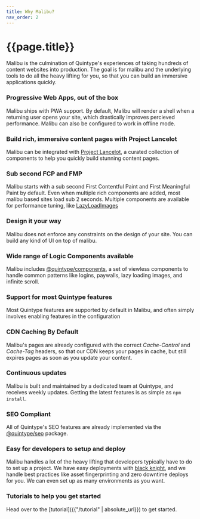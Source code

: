 ```yaml
---
title: Why Malibu?
nav_order: 2
---
```

# {{page.title}}

Malibu is the culmination of Quintype's experiences of taking hundreds of content websites into production. The goal is for malibu and the underlying tools to do all the heavy lifting for you, so that you can build an immersive applications quickly.

### Progressive Web Apps, out of the box

Malibu ships with PWA support. By default, Malibu will render a shell when a returning user opens your site, which drastically improves percieved performance. Malibu can also be configured to work in offline mode.

### Build rich, immersive content pages with Project Lancelot

Malibu can be integrated with [Project Lancelot](https://developers.quintype.com/lancelot), a curated collection of components to help you quickly build stunning content pages.

### Sub second FCP and FMP

Malibu starts with a sub second First Contentful Paint and First Meaningful Paint by default. Even when multiple rich components are added, most malibu based sites load sub 2 seconds. Multiple components are available for performance tuning, like [LazyLoadImages](https://developers.quintype.com/quintype-node-components/LazyLoadImages.html)

### Design it your way

Malibu does not enforce any constraints on the design of your site. You can build any kind of UI on top of malibu.

### Wide range of Logic Components available

Malibu includes [@quintype/components](https://developers.quintype.com/quintype-node-components), a set of viewless components to handle common patterns like logins, paywalls, lazy loading images, and infinite scroll.

### Support for most Quintype features

Most Quintype features are supported by default in Malibu, and often simply involves enabling features in the configuration

### CDN Caching By Default

Malibu's pages are already configured with the correct *Cache-Control* and *Cache-Tag* headers, so that our CDN keeps your pages in cache, but still expires pages as soon as you update your content.

### Continuous updates

Malibu is built and maintained by a dedicated team at Quintype, and receives weekly updates. Getting the latest features is as simple as `npm install`.

### SEO Compliant

All of Quintype's SEO features are already implemented via the [@quintype/seo](https://github.com/quintype/quintype-node-seo) package.

### Easy for developers to setup and deploy

Malibu handles a lot of the heavy lifting that developers typically have to do to set up a project. We have easy deployments with [black knight](/tutorial/deploy-with-black-knight), and we handle best practices like asset fingerprinting and zero downtime deploys for you. We can even set up as many environments as you want.

### Tutorials to help you get started

Head over to the [tutorial]({{"/tutorial" | absolute_url}}) to get started.
